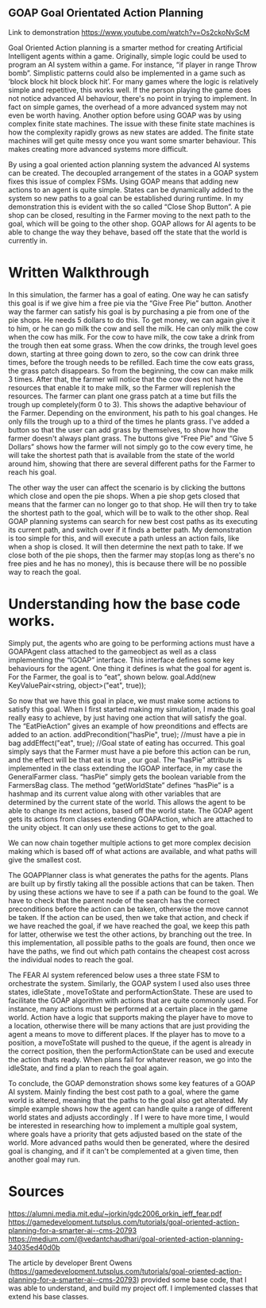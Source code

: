 ## GOAP Goal Orientated Action Planning

Link to demonstration
https://www.youtube.com/watch?v=Os2ckoNvScM

Goal Oriented Action planning is a smarter method for creating Artificial Intelligent agents within a game. Originally, simple logic could be used to program an AI system within a game. For instance, “if player in range Throw bomb”. Simplistic patterns could also be implemented in a game such as ‘block block hit block block hit’. For many games where the logic is relatively simple and repetitive, this works well. If the person playing the game does not notice advanced AI behaviour, there's no point in trying to implement. In fact on simple games, the overhead of a more advanced system may not even be worth having. Another option before using GOAP was by using complex finite state machines. The issue with these finite state machines is how the complexity rapidly grows as new states are added. The finite state machines will get quite messy once you want some smarter behaviour. This makes creating more advanced systems more difficult.

By using a goal oriented action planning system the advanced AI systems can be created. The decoupled arrangement of the states in a GOAP system fixes this issue of complex FSMs. Using GOAP means that adding new actions to an agent is quite simple. States can be dynamically added to the system so new paths to a goal can be established during runtime. 
In my demonstration this is evident with the so called “Close Shop Button”. A pie shop can be closed, resulting in the Farmer moving to the next path to the goal, which will be going to the other shop. GOAP allows for AI agents to be able to change the way they behave, based off the state that the world is currently in. 

# Written Walkthrough

In this simulation, the farmer has a goal of eating. One way he can satisfy this goal is if we give him a free pie via the “Give Free Pie” button.
Another way the farmer can satisfy his goal is by purchasing a pie from one of the pie shops.
He needs 5 dollars to do this. To get money, we can again give it to him, or he can go milk the cow and sell the milk.
He can only milk the cow when the cow has milk. For the cow to have milk, the cow take a drink from the trough then eat some grass. 
When the cow drinks, the trough level goes down, starting at three going down to zero, so the cow can drink three times, before the trough needs to be refilled. Each time the cow eats grass, the grass patch disappears. So from the beginning, the cow can make milk 3 times. 
After that, the farmer will notice that the cow does not have the resources that enable it to make milk, so the Farmer will replenish the resources. The farmer can plant one grass patch at a time but fills the trough up completely(form 0 to 3).
This shows the adaptive behaviour of the Farmer. Depending on the environment, his path to his goal changes. He only fills the trough up to a third of the times he plants grass.
I've added a button so that the user can add grass by themselves, to show how the farmer doesn't always plant grass. 
The buttons give “Free Pie” and “Give 5 Dollars” shows how the farmer will not simply go to the cow every time, he will take the shortest path that is available from the state of the world around him, showing that there are several different paths for the Farmer to reach his goal.

The other way the user can affect the scenario is by clicking the buttons which close and open the pie shops. When a pie shop gets closed that means that the farmer can no longer go to that shop. He will then try to take the shortest path to the goal, which will be to walk to the other shop.
Real GOAP planning systems can search for new best cost paths as its executing its current path, and switch over if it finds a better path. My demonstration is too simple for this, and will execute a path unless an action fails, like when a shop is closed. It will then determine the next path to take. If we close both of the pie shops, then the farmer may stop(as long as there's no free pies and he has no money), this is because there will be no possible way to reach the goal.

# Understanding how the base code works.

Simply put, the agents who are going to be performing actions must have a GOAPAgent class attached to the gameobject as well as a class implementing the “IGOAP” interface. This interface defines some key behaviours for the agent. One thing it defines is what the goal for agent is.
For the Farmer, the goal is to “eat”, shown below.
goal.Add(new KeyValuePair<string, object>("eat", true));

So now that we have this goal in place, we must make some actions to satisfy this goal. When I first started making my simulation, I made this goal really easy to achieve, by just having one action that will satisfy the goal.
The “EatPieAction” gives an example of how preonditions and effects are added to an action.
         addPrecondition("hasPie", true); //must have a pie in bag
         addEffect("eat", true); //Goal state of eating has occurred.
This goal simply says that the Farmer must have a pie before this action can be run, and the effect will be that eat is true , our goal.
The “hasPie” attribute is implemented in the class extending the IGOAP interface, in my case the GeneralFarmer class. “hasPie” simply gets the boolean variable from the FarmersBag class.
The method “getWorldState” defines “hasPie” is a hashmap and its current value along with other variables that are determined by the current state of the world. This allows the agent to be able to change its next actions, based off the world state.
The GOAP agent gets its actions from classes extending GOAPAction, which are attached to the unity object. It can only use these actions to get to the goal.

We can now chain together multiple actions to get more complex decision making which is based off of what actions are available, and what paths will give the smallest cost.


The GOAPPlanner class is what generates the paths for the agents. Plans are built up by firstly taking all the possible actions that can be taken. Then by using these actions we have to see if a path can be found to the goal. We have to check that the parent node of the search has the correct preconditions before the action can be taken, otherwise the move cannot be taken. If the action can be used, then we take that action, and check if we have reached the goal, if we have reached the goal, we keep this path for latter, otherwise we test the other actions, by branching out the tree. In this implementation, all possible paths to the goals are found, then once we have the paths, we find out which path contains the cheapest cost across the individual nodes to reach the goal.

The FEAR AI system referenced below uses a three state FSM to orchestrate the system. Similarly, the GOAP system I used also uses three states, idleState , moveToState and performActionState. These are used to facilitate the GOAP algorithm with actions that are quite commonly used. For instance, many actions must be performed at a certain place in the game world. Action have a logic that supports making the player have to move to a location, otherwise there will be many actions that are just providing the agent a means to move to different places. If the player has to move to a position, a moveToState will pushed to the queue, if the agent is already in the correct position, then the performActionState can be used and execute the action thats ready. When plans fail for whatever reason, we go into the idleState, and find a plan to reach the goal again. 

To conclude, the GOAP demonstration shows some key features of a GOAP AI system. Mainly finding the best cost path to a goal, where the game world is altered, meaning that the paths to the goal also get alterated. My simple example shows how the agent can handle quite a range of different world states and adjusts accordingly . If I were to have more time, I would be interested in researching how to implement a multiple goal system, where goals have a priority that gets adjusted based on the state of the world. More advanced paths would then be generated, where the desired goal is changing, and if it can't be complemented at a given time, then another goal may run. 


# Sources
https://alumni.media.mit.edu/~jorkin/gdc2006_orkin_jeff_fear.pdf
https://gamedevelopment.tutsplus.com/tutorials/goal-oriented-action-planning-for-a-smarter-ai--cms-20793
https://medium.com/@vedantchaudhari/goal-oriented-action-planning-34035ed40d0b

The article by developer Brent Owens (https://gamedevelopment.tutsplus.com/tutorials/goal-oriented-action-planning-for-a-smarter-ai--cms-20793) provided some base code, that I was able to understand, and build my project off.
I implemented classes that extend his base classes.

